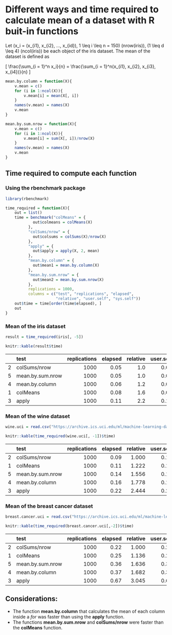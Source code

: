 Different ways and time required to calculate mean of a dataset with R
buit-in functions
================

Let \(x_i = (x_{i1}, x_{i2}, ..., x_{id}), 1 \leq i \leq n = 150\)
(nrow(iris)), \(1 \leq d \leq 4\) (ncol(iris)) be each object of the
iris dataset. The mean of the dataset is defined as

\[ \frac{\sum_{i = 1}^n x_i}{n} = \frac{\sum_{i = 1}^n(x_{i1}, x_{i2}, x_{i3}, x_{i4})}{n} \]

``` r
mean.by.column = function(X){
    v.mean = c()
    for (i in 1:ncol(X)){
        v.mean[i] = mean(X[, i])
    }
    names(v.mean) = names(X)
    v.mean
}
```

``` r
mean.by.sum.nrow = function(X){
    v.mean = c()
    for (i in 1:ncol(X)){
        v.mean[i] = sum(X[, i])/nrow(X)
    }
    names(v.mean) = names(X)
    v.mean
}
```

## Time required to compute each function

### Using the rbenchmark package

``` r
library(rbenchmark)
```

``` r
time_required = function(X){
    out = list()
    time = benchmark("colMeans" = {
            out$colmeans = colMeans(X)
          },
          "colSums/nrow" = {
            out$colsums = colSums(X)/nrow(X)
          },
          "apply" = {
            out$apply = apply(X, 2, mean)
          },
          "mean.by.column" = {
            out$mean1 = mean.by.column(X)
          },
          "mean.by.sum.nrow" = {
            out$mean2 = mean.by.sum.nrow(X)
          },
          replications = 1000,
          columns = c("test", "replications", "elapsed",
                      "relative", "user.self", "sys.self"))
    out$time = time[order(time$elapsed), ]
    out
}    
```

### Mean of the iris dataset

``` r
result = time_required(iris[, -5])

knitr::kable(result$time)
```

|   | test             | replications | elapsed | relative | user.self | sys.self |
| :- | :--------------- | -----------: | ------: | -------: | --------: | -------: |
| 2 | colSums/nrow     |         1000 |    0.05 |      1.0 |      0.03 |        0 |
| 5 | mean.by.sum.nrow |         1000 |    0.05 |      1.0 |      0.05 |        0 |
| 4 | mean.by.column   |         1000 |    0.06 |      1.2 |      0.06 |        0 |
| 1 | colMeans         |         1000 |    0.08 |      1.6 |      0.08 |        0 |
| 3 | apply            |         1000 |    0.11 |      2.2 |      0.11 |        0 |

### Mean of the wine dataset

``` r
wine.uci = read.csv("https://archive.ics.uci.edu/ml/machine-learning-databases/wine/wine.data", header = FALSE)
```

``` r
knitr::kable(time_required(wine.uci[, -1])$time)
```

|   | test             | replications | elapsed | relative | user.self | sys.self |
| :- | :--------------- | -----------: | ------: | -------: | --------: | -------: |
| 2 | colSums/nrow     |         1000 |    0.09 |    1.000 |      0.10 |     0.00 |
| 1 | colMeans         |         1000 |    0.11 |    1.222 |      0.11 |     0.00 |
| 5 | mean.by.sum.nrow |         1000 |    0.14 |    1.556 |      0.14 |     0.00 |
| 4 | mean.by.column   |         1000 |    0.16 |    1.778 |      0.16 |     0.00 |
| 3 | apply            |         1000 |    0.22 |    2.444 |      0.20 |     0.02 |

### Mean of the breast cancer dataset

``` r
breast.cancer.uci = read.csv("https://archive.ics.uci.edu/ml/machine-learning-databases/breast-cancer-wisconsin/wdbc.data", header = FALSE)
```

``` r
knitr::kable(time_required(breast.cancer.uci[,-2])$time)
```

|   | test             | replications | elapsed | relative | user.self | sys.self |
| :- | :--------------- | -----------: | ------: | -------: | --------: | -------: |
| 2 | colSums/nrow     |         1000 |    0.22 |    1.000 |      0.22 |        0 |
| 1 | colMeans         |         1000 |    0.25 |    1.136 |      0.25 |        0 |
| 5 | mean.by.sum.nrow |         1000 |    0.36 |    1.636 |      0.36 |        0 |
| 4 | mean.by.column   |         1000 |    0.37 |    1.682 |      0.38 |        0 |
| 3 | apply            |         1000 |    0.67 |    3.045 |      0.67 |        0 |

## Considerations:

  - The function **mean.by.column** that calculates the mean of each
    column inside a *for* was faster than using the **apply** function.
  - The functions **mean.by.sum.nrow** and **colSums/nrow** were faster
    than the **colMeans** function.
